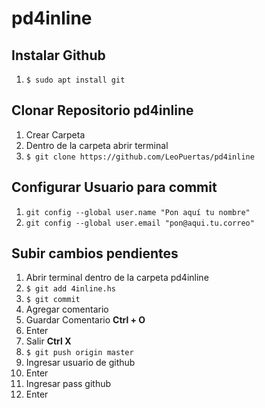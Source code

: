 # pd4inline

## Instalar Github
1. ``` $ sudo apt install git ``` 

## Clonar Repositorio pd4inline
1. Crear Carpeta
2. Dentro de la carpeta abrir terminal
3. ``` $ git clone https://github.com/LeoPuertas/pd4inline ```

## Configurar Usuario para commit
1. ``` git config --global user.name "Pon aquí tu nombre"  ```
2. ``` git config --global user.email "pon@aqui.tu.correo" ```

## Subir cambios pendientes
1. Abrir terminal dentro de la carpeta pd4inline
2. ``` $ git add 4inline.hs     ```
3. ``` $ git commit             ```      
  1. Agregar comentario 
  2. Guardar Comentario **Ctrl + O**
  3. Enter 
  4. Salir **Ctrl X**
4. ``` $ git push origin master ```      
  1. Ingresar usuario de github 
  2. Enter 
  3. Ingresar pass github 
  4. Enter

